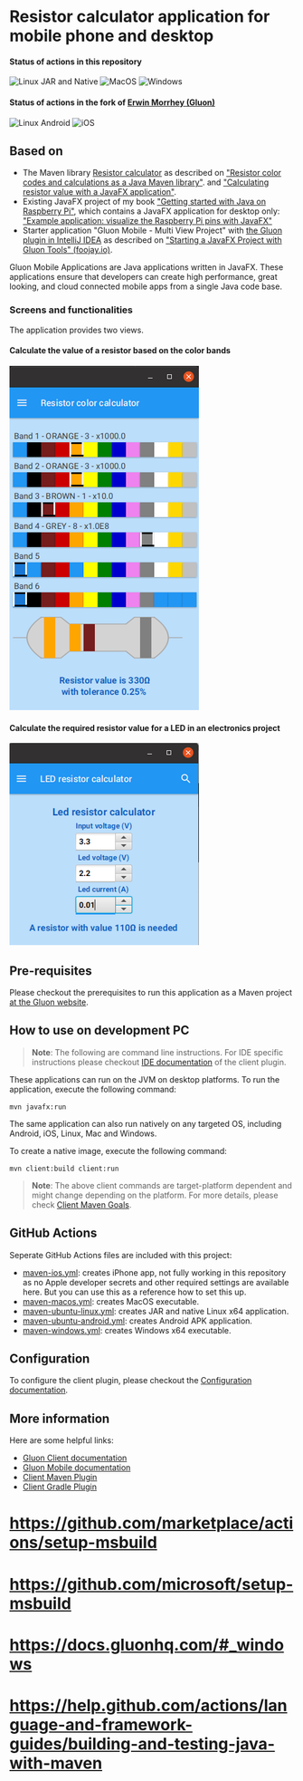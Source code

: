 # Resistor calculator application for mobile phone and desktop

#### Status of actions in this repository

![Linux JAR and Native](https://github.com/FDelporte/ResistorCalculatorApp/workflows/Linux%20JAR%20and%20Native/badge.svg)
![MacOS](https://github.com/FDelporte/ResistorCalculatorApp/workflows/MacOS/badge.svg)
![Windows](https://github.com/FDelporte/ResistorCalculatorApp/workflows/Windows/badge.svg)

#### Status of actions in the fork of [Erwin Morrhey (Gluon)](https://github.com/erwin1/ResistorCalculatorApp)

![Linux Android](https://github.com/erwin1/ResistorCalculatorApp/workflows/Linux%20Android/badge.svg)
![iOS](https://github.com/erwin1/ResistorCalculatorApp/workflows/iOS/badge.svg)

## Based on

* The Maven library [Resistor calculator](https://github.com/FDelporte/ResistorCalculator) 
as described on ["Resistor color codes and calculations as a Java Maven library"](https://webtechie.be/post/2019-11-25-resistor-color-codes-and-calculations-a-java-maven-library/).
and ["Calculating resistor value with a JavaFX application"](https://webtechie.be/post/2019-11-27-calculating-resistor-value-with-a-javafx-application/).
* Existing JavaFX project of my book ["Getting started with Java on Raspberry Pi"](https://webtechie.be/books/), 
which contains a JavaFX application for desktop only:
["Example application: visualize the Raspberry Pi pins with JavaFX"](https://github.com/FDelporte/JavaOnRaspberryPi/tree/master/Chapter_02_Tools/javafx-resistors)
* Starter application "Gluon Mobile - Multi View Project" with 
[the Gluon plugin in IntelliJ IDEA](https://plugins.jetbrains.com/plugin/7864-gluon) 
as described on ["Starting a JavaFX Project with Gluon Tools" (foojay.io)](https://foojay.io/today/starting-a-javafx-project-with-gluon-tools/).
 
Gluon Mobile Applications are Java applications written in JavaFX. These applications ensure that developers can create high performance, great looking, and cloud connected mobile apps from a single Java code base.

### Screens and functionalities

The application provides two views.

#### Calculate the value of a resistor based on the color bands

![Resistor color bands screen](screenshots/color-bands.png)

#### Calculate the required resistor value for a LED in an electronics project

![LED resistor value screen](screenshots/led-resistor.png)

## Pre-requisites

Please checkout the prerequisites to run this application as a Maven project [at the Gluon website](https://github.com/gluonhq/client-maven-plugin#requirements).

## How to use on development PC

> **Note**: The following are command line instructions. For IDE specific instructions please checkout
[IDE documentation](https://docs.gluonhq.com/#getting-started-ide-plugins) of the client plugin.

These applications can run on the JVM on desktop platforms. To run the application, execute the following command:

```
mvn javafx:run
```

The same application can also run natively on any targeted OS, including Android, iOS, Linux, Mac and Windows.

To create a native image, execute the following command:

```
mvn client:build client:run
```

> **Note**: The above client commands are target-platform dependent and might change depending on the platform.
For more details, please check
[Client Maven Goals](https://github.com/gluonhq/client-maven-plugin#2-goals).

## GitHub Actions

Seperate GitHub Actions files are included with this project:

* [maven-ios.yml](.github/workflows/maven-ios.yml): creates iPhone app, not fully working in this repository as no 
Apple developer secrets and other required settings are available here. But you can use this as a reference how to set this up.
* [maven-macos.yml](.github/workflows/maven-macos.yml): creates MacOS executable.
* [maven-ubuntu-linux.yml](.github/workflows/maven-ubuntu-linux.yml): creates JAR and native Linux x64 application.
* [maven-ubuntu-android.yml](.github/workflows/maven-ubuntu-android.yml): creates Android APK application.
* [maven-windows.yml](.github/workflows/maven-windows.yml): creates Windows x64 executable.

## Configuration

To configure the client plugin, please checkout the [Configuration documentation](https://docs.gluonhq.com/client/#_configuration).

## More information

Here are some helpful links:

* [Gluon Client documentation](https://docs.gluonhq.com/client)
* [Gluon Mobile documentation](https://docs.gluonhq.com/mobile)
* [Client Maven Plugin](https://github.com/gluonhq/client-maven-plugin)
* [Client Gradle Plugin](https://github.com/gluonhq/client-gradle-plugin)

# https://github.com/marketplace/actions/setup-msbuild
# https://github.com/microsoft/setup-msbuild
# https://docs.gluonhq.com/#_windows
# https://help.github.com/actions/language-and-framework-guides/building-and-testing-java-with-maven
